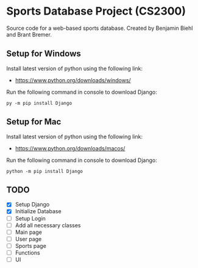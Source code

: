 # Sports Database Project (CS2300)
Source code for a web-based sports database. Created by Benjamin Biehl and Brant Bremer.

## Setup for Windows
Install latest version of python using the following link:
* https://www.python.org/downloads/windows/

Run the following command in console to download Django:
```console
py -m pip install Django
```

## Setup for Mac
Install latest version of python using the following link:
* https://www.python.org/downloads/macos/

Run the following command in console to download Django:
```console
python -m pip install Django
```

## TODO
- [x] Setup Django
- [x] Initialize Database
- [ ] Setup Login
- [ ] Add all necessary classes
- [ ] Main page
- [ ] User page
- [ ] Sports page
- [ ] Functions
- [ ] UI